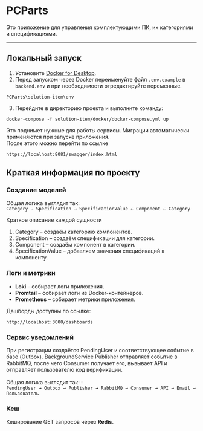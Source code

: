 # PCParts

Это приложение для управления комплектующими ПК, их категориями и спецификациями.  

---

## Локальный запуск

1. Установите [Docker for Desktop](https://www.docker.com/products/docker-desktop).  
2. Перед запуском через Docker переименуйте файл `.env.example` в `backend.env` и при необходимости отредактируйте 
переменные.
```
PCParts\solution-item\env
```
3. Перейдите в директорию проекта и выполните команду:

```
docker-compose -f solution-item/docker/docker-compose.yml up
```
Это поднимет нужные для работы сервисы. Миграции автоматически применяются при запуске приложения.\
После этого можно перейти по ссылке
```
https://localhost:8081/swagger/index.html
```

## Краткая информация по проекту
### Создание моделей
Общая логика выглядит так: \
`Category → Specification → SpecificationValue ← Component ← Category`

Краткое описание каждой сущности

1. Category – создаём категорию компонентов.
2. Specification – создаём спецификации для категории.
3. Component – создаём компонент в категории.
4. SpecificationValue – добавляем значения спецификаций к компоненту.

### Логи и метрики


- **Loki** – собирает логи приложения.  
- **Promtail** – собирает логи из Docker-контейнеров.  
- **Prometheus** – собирает метрики приложения.  

Дашборды доступны по ссылке:
```
http://localhost:3000/dashboards
```

### Сервис уведомлений
При регистрации создаётся PendingUser и соответствующее событие в базе (Outbox). BackgroundService Publisher отправляет событие в RabbitMQ, после чего Consumer получает его, вызывает API и отправляет пользователю код верификации.\
\
Общая логика выглядит так: :\
`PendingUser → Outbox → Publisher → RabbitMQ → Consumer → API → Email → Пользователь`
### Кеш
Кеширование GET запросов через  **Redis**.
